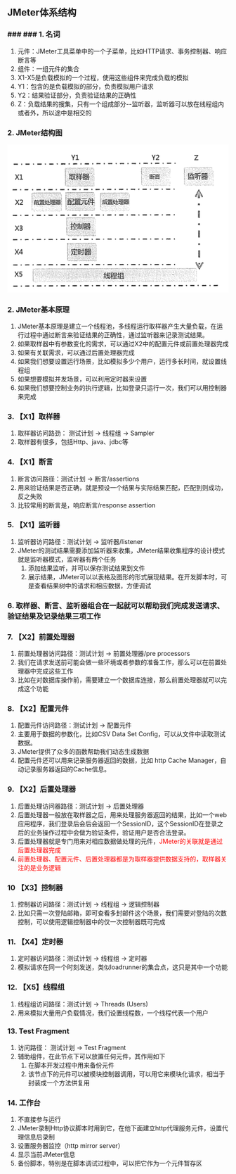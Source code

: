 ## JMeter体系结构
### ### ### 1. 名词
1. 元件：JMeter工具菜单中的一个子菜单，比如HTTP请求、事务控制器、响应断言等
2. 组件：一组元件的集合
1. X1-X5是负载模拟的一个过程，使用这些组件来完成负载的模拟
2. Y1：包含的是负载模拟的部分，负责模拟用户请求
3. Y2：结果验证部分，负责验证结果的正确性
4. Z：负载结果的搜集，只有一个组成部分--监听器，监听器可以放在线程组内或者外，所以途中是相交的
### 2. JMeter结构图
![2-1](2-1.png)
### 2. JMeter基本原理
1. JMeter基本原理是建立一个线程池，多线程运行取样器产生大量负载，在运行过程中通过断言来验证结果的正确性，通过监听器来记录测试结果。
2. 如果取样器中有参数变化的需求，可以通过X2中的配置元件或前置处理器完成
3. 如果有关联需求，可以通过后置处理器完成
4. 如果我们想要设置运行场景，比如模拟多少个用户，运行多长时间，就设置线程组
5. 如果想要模拟并发场景，可以利用定时器来设置
6. 如果我们想要控制业务的执行逻辑，比如登录只运行一次，我们可以用控制器来完成

### 3. 【X1】取样器
1. 取样器访问路劲： 测试计划 → 线程组 → Sampler
2. 取样器有很多，包括Http、java、jdbc等
### 4. 【X1】断言
1. 断言访问路径：测试计划 → 断言/assertions
2. 用来验证结果是否正确，就是预设一个结果与实际结果匹配，匹配到则成功，反之失败
3. 比较常用的断言是，响应断言/response assertion

### 5. 【X1】监听器
1. 监听器访问路径：测试计划 → 监听器/listener
2. JMeter的测试结果需要添加监听器来收集，JMeter结果收集程序的设计模式就是监听器模式，监听器有两个任务
   1. 添加结果监听，并可以保存测试结果到文件
   2. 展示结果，JMeter可以以表格及图形的形式展现结果。在开发脚本时，可是查看结果树中的请求和相应数据，方便调试

### 6. 取样器、断言、监听器组合在一起就可以帮助我们完成发送请求、验证结果及记录结果三项工作

### 7. 【X2】前置处理器
1. 前置处理器访问路径：测试计划 → 前置处理器/pre processors
2. 我们在请求发送前可能会做一些环境或者参数的准备工作，那么可以在前置处理器中完成这些工作
3. 比如在对数据库操作前，需要建立一个数据库连接，那么前置处理器就可以完成这个功能

### 8. 【X2】配置元件
1. 配置元件访问路径：测试计划 → 配置元件
2. 主要用于数据的参数化，比如CSV Data Set Config，可以从文件中读取测试数据。
3. JMeter提供了众多的函数帮助我们动态生成数据
4. 配置元件还可以用来记录服务器返回的数据，比如 http Cache Manager，自动记录服务器返回的Cache信息。

### 9. 【X2】后置处理器
1. 后置处理访问器路径：测试计划 → 后置处理器
2. 后置处理器一般放在取样器之后，用来处理服务器返回的结果，比如一个web应用程序，我们登录后会后会返回一个SessionID，这个SessionID在登录之后的业务操作过程中会做为验证条件，验证用户是否合法登录。
3. 后置处理器就是专门用来对相应数据做处理的元件，<font color=red>JMeter的关联就是通过后置处理器完成</font>
4. <font color=red>前置处理器、配置元件、后置处理器都是为取样器提供数据支持的，取样器关注的是业务逻辑</font>

### 10 【X3】控制器
1. 控制器访问路径：测试计划 → 线程组 → 逻辑控制器
2. 比如只需一次登陆邮箱，即可查看多封邮件这个场景，我们需要对登陆的次数控制，可以使用逻辑控制器中的仅一次控制器既可完成

### 11. 【X4】定时器
1. 定时器访问路径：测试计划 → 线程组 → 定时器
2. 模拟请求在同一个时刻发送，类似loadrunner的集合点，这只是其中一个功能
### 12. 【X5】线程组
1. 线程组访问路径：测试计划 → Threads (Users)
2. 用来模拟大量用户负载情况，我们设置线程数，一个线程代表一个用户

### 13. Test Fragment
1. 访问路径： 测试计划 → Test Fragment
2. 辅助组件，在此节点下可以放置任何元件，其作用如下
   1. 在脚本开发过程中用来备份元件
   2. 该节点下的元件可以被模块控制器调用，可以用它来模块化请求，相当于封装成一个方法供复用

### 14. 工作台
1. 不直接参与运行
2. JMeter录制Http协议脚本时用到它，在他下面建立http代理服务元件，设置代理信息后录制
3. 设置服务器监控（http mirror server）
4. 显示当前JMeter信息
5. 备份脚本，特别是在脚本调试过程中，可以把它作为一个元件暂存区
